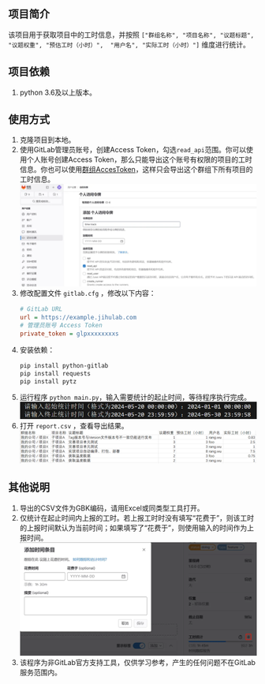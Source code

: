 ## 项目简介
该项目用于获取项目中的工时信息，并按照 `["群组名称", "项目名称", "议题标题", "议题权重", "预估工时（小时）",  "用户名", "实际工时（小时）"]` 维度进行统计。

## 项目依赖
1. python 3.6及以上版本。

## 使用方式

1. 克隆项目到本地。
2. 使用GitLab管理员账号，创建Access Token，勾选`read_api`范围。你可以使用个人账号创建Access Token，那么只能导出这个账号有权限的项目的工时信息。你也可以使用[群组AccesToken](https://docs.gitlab.cn/jh/user/group/settings/group_access_tokens.html)，这样只会导出这个群组下所有项目的工时信息。
   ![](images/1.png)
3. 修改配置文件 `gitlab.cfg` ，修改以下内容：
    ``` cfg
    # GitLab URL
    url = https://example.jihulab.com
    # 管理员账号 Access Token
    private_token = glpxxxxxxxxs
    ```
4. 安装依赖：
    ``` shell
    pip install python-gitlab
    pip install requests
    pip install pytz
    ```
5. 运行程序 `python main.py`，输入需要统计的起止时间，等待程序执行完成。
   ![](images/2.png)
6. 打开 `report.csv` ，查看导出结果。
   ![](images/3.png)

## 其他说明
1. 导出的CSV文件为GBK编码，请用Excel或同类型工具打开。
2. 仅统计在起止时间内上报的工时。若上报工时时没有填写“花费于”，则该工时的上报时间默认为当前时间；如果填写了“花费于”，则使用输入的时间作为上报时间。
   ![](images/4.png)
3. 该程序为非GitLab官方支持工具，仅供学习参考，产生的任何问题不在GitLab服务范围内。